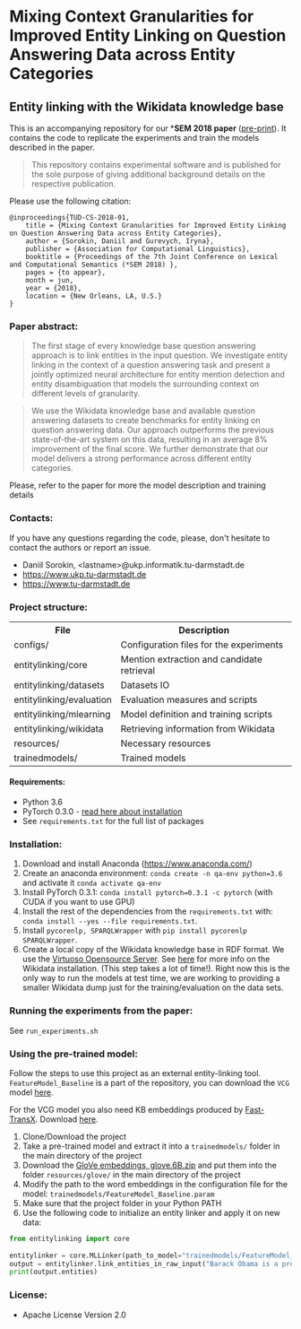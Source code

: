 # Mixing Context Granularities for Improved Entity Linking on Question Answering Data across Entity Categories

## Entity linking with the Wikidata knowledge base

This is an accompanying repository for our ***SEM 2018 paper** ([pre-print](http://arxiv.org/abs/1804.08460)). 
It contains the code to replicate the experiments and train the models described in the paper.

> This repository contains experimental software and is published for the sole purpose of giving additional background details on the respective publication.
 

Please use the following citation:

```
@inproceedings{TUD-CS-2018-01,
    title = {Mixing Context Granularities for Improved Entity Linking on Question Answering Data across Entity Categories},
    author = {Sorokin, Daniil and Gurevych, Iryna},
    publisher = {Association for Computational Linguistics},
    booktitle = {Proceedings of the 7th Joint Conference on Lexical and Computational Semantics (*SEM 2018) },
    pages = {to appear},
    month = jun,
    year = {2018},
    location = {New Orleans, LA, U.S.}
}
```

### Paper abstract:
> The first stage of every knowledge base question answering approach is to link entities in the input question. 
  We investigate entity linking in the context of a question answering task and present a jointly optimized neural architecture for entity mention detection and entity disambiguation that models the surrounding context on different levels of granularity. 

> We use the Wikidata knowledge base and available question answering datasets to create benchmarks for entity linking on question answering data. 
  Our approach outperforms the previous state-of-the-art system on this data, resulting in an average 8% improvement of the final score. We further demonstrate that our model delivers a strong performance across different entity categories.

Please, refer to the paper for more the model description and training details 
 
### Contacts:
If you have any questions regarding the code, please, don't hesitate to contact the authors or report an issue.
  * Daniil Sorokin, \<lastname\>@ukp.informatik.tu-darmstadt.de
  * https://www.ukp.tu-darmstadt.de
  * https://www.tu-darmstadt.de

### Project structure:

<table>
    <tr>
        <th>File</th><th>Description</th>
    </tr>
    <tr>
        <td>configs/</td><td>Configuration files for the experiments</td>
    </tr>
    <tr>
        <td>entitylinking/core</td><td>Mention extraction and candidate retrieval</td>
    </tr>
    <tr>
        <td>entitylinking/datasets</td><td>Datasets IO</td>
    </tr>
    <tr>
        <td>entitylinking/evaluation</td><td>Evaluation measures and scripts</td>
    </tr>
    <tr>
        <td>entitylinking/mlearning</td><td>Model definition and training scripts</td>
    </tr>
    <tr>
        <td>entitylinking/wikidata</td><td>Retrieving information from Wikidata</td>
    </tr>
    <tr>
        <td>resources/</td><td>Necessary resources</td>
    </tr>
    <tr>
        <td>trainedmodels/</td><td>Trained models</td>
    </tr>
</table>


#### Requirements:
* Python 3.6
* PyTorch 0.3.0 - [read here about installation](http://pytorch.org/)
* See `requirements.txt` for the full list of packages

### Installation:

1. Download and install Anaconda (https://www.anaconda.com/)
2. Create an anaconda environment: `conda create -n qa-env python=3.6` and activate it `conda activate qa-env`
3. Install PyTorch 0.3.1: `conda install pytorch=0.3.1 -c pytorch` (with CUDA if you want to use GPU)
4. Install the rest of the dependencies from the `requirements.txt` with: `conda install --yes --file requirements.txt`. 
5. Install `pycorenlp, SPARQLWrapper` with `pip install pycorenlp SPARQLWrapper`.
6. Create a local copy of the Wikidata knowledge base in RDF format. We use the [Virtuoso Opensource Server](https://github.com/openlink/virtuoso-opensource). See [here](WikidataHowTo.md) for more info on the Wikidata installation. (This step takes a lot of time!). Right now this is the only way to run the models at test time, we are working to providing a smaller Wikidata dump just for the training/evaluation on the data sets.

### Running the experiments from the paper:

See `run_experiments.sh`

### Using the pre-trained model:

Follow the steps to use this project as an external entity-linking tool. `FeatureModel_Baseline` is a part of the repository, you can download the `VCG` model [here](https://public.ukp.informatik.tu-darmstadt.de/starsem18-entity-linking/VectorModel_VCG.zip).

For the VCG model you also need KB embeddings produced by [Fast-TransX](https://github.com/thunlp/Fast-TransX). Download [here](https://public.ukp.informatik.tu-darmstadt.de/starsem18-entity-linking/Wikidata_TransE_50.zip). 

1. Clone/Download the project
2. Take a pre-trained model and extract it into a `trainedmodels/` folder in the main directory of the project
3. Download the [GloVe embeddings, glove.6B.zip](https://nlp.stanford.edu/projects/glove/)
and put them into the folder `resources/glove/` in the main directory of the project
4. Modify the path to the word embeddings in the configuration file for the model: `trainedmodels/FeatureModel_Baseline.param`
5. Make sure that the project folder in your Python PATH
6. Use the following code to initialize an entity linker and apply it on new data:

```python
from entitylinking import core
    
entitylinker = core.MLLinker(path_to_model="trainedmodels/FeatureModel_Baseline.torchweights")
output = entitylinker.link_entities_in_raw_input("Barack Obama is a president.")
print(output.entities)
```



### License:
* Apache License Version 2.0
